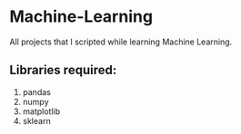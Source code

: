 # Machine-Learning
All projects that I scripted while learning Machine Learning.

## Libraries required:
1. pandas
2. numpy 
3. matplotlib
4. sklearn
